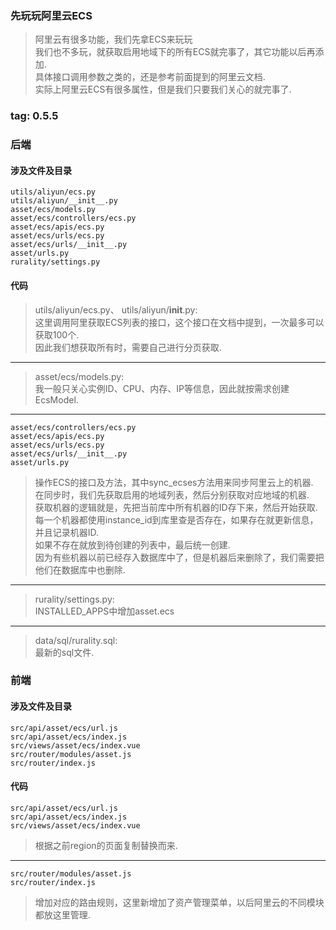 ### 先玩玩阿里云ECS
> 阿里云有很多功能，我们先拿ECS来玩玩  
> 我们也不多玩，就获取启用地域下的所有ECS就完事了，其它功能以后再添加.  
> 具体接口调用参数之类的，还是参考前面提到的阿里云文档.  
> 实际上阿里云ECS有很多属性，但是我们只要我们关心的就完事了.  

### tag: 0.5.5

### 后端

#### 涉及文件及目录
```
utils/aliyun/ecs.py
utils/aliyun/__init__.py
asset/ecs/models.py
asset/ecs/controllers/ecs.py
asset/ecs/apis/ecs.py
asset/ecs/urls/ecs.py
asset/ecs/urls/__init__.py
asset/urls.py
rurality/settings.py
```

#### 代码
> utils/aliyun/ecs.py、 utils/aliyun/__init__.py:  
> 这里调用阿里获取ECS列表的接口，这个接口在文档中提到，一次最多可以获取100个.  
> 因此我们想获取所有时，需要自己进行分页获取.  

------
> asset/ecs/models.py:  
> 我一般只关心实例ID、CPU、内存、IP等信息，因此就按需求创建EcsModel.  

------
>
```
asset/ecs/controllers/ecs.py
asset/ecs/apis/ecs.py
asset/ecs/urls/ecs.py
asset/ecs/urls/__init__.py
asset/urls.py
```
> 操作ECS的接口及方法，其中sync_ecses方法用来同步阿里云上的机器.  
> 在同步时，我们先获取启用的地域列表，然后分别获取对应地域的机器.  
> 获取机器的逻辑就是，先把当前库中所有机器的ID存下来，然后开始获取.  
> 每一个机器都使用instance_id到库里查是否存在，如果存在就更新信息，并且记录机器ID.  
> 如果不存在就放到待创建的列表中，最后统一创建.  
> 因为有些机器以前已经存入数据库中了，但是机器后来删除了，我们需要把他们在数据库中也删除.  

------
> rurality/settings.py:  
> INSTALLED_APPS中增加asset.ecs  

------
> data/sql/rurality.sql:  
> 最新的sql文件.  

### 前端

#### 涉及文件及目录
```
src/api/asset/ecs/url.js
src/api/asset/ecs/index.js
src/views/asset/ecs/index.vue
src/router/modules/asset.js
src/router/index.js
```

#### 代码
> 
```
src/api/asset/ecs/url.js
src/api/asset/ecs/index.js
src/views/asset/ecs/index.vue
```
> 根据之前region的页面复制替换而来.   

------
> 
```
src/router/modules/asset.js
src/router/index.js
```
> 增加对应的路由规则，这里新增加了资产管理菜单，以后阿里云的不同模块都放这里管理.  
